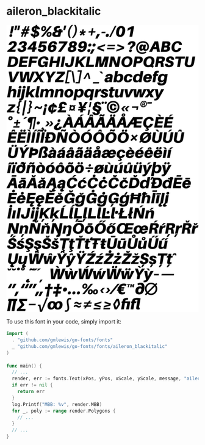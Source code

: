 # aileron_blackitalic

![aileron_blackitalic](aileron_blackitalic.png)

To use this font in your code, simply import it:

```go
import (
  . "github.com/gmlewis/go-fonts/fonts"
  _ "github.com/gmlewis/go-fonts/fonts/aileron_blackitalic"
)

func main() {
  // ...
  render, err := fonts.Text(xPos, yPos, xScale, yScale, message, "aileron_blackitalic", Center)
  if err != nil {
    return err
  }
  log.Printf("MBB: %v", render.MBB)
  for _, poly := range render.Polygons {
    // ...
  }
  // ...
}
```
